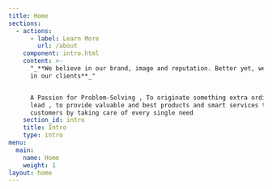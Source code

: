 ```yaml
---
title: Home
sections:
  - actions:
      - label: Learn More
        url: /about
    component: intro.html
    content: >-
      "_**We believe in our brand, image and reputation. Better yet, we believe
      in our clients**_"


      A Passion for Problem-Solving , To originate something extra ordinary, to
      lead , to provide valuable and best products and smart services to the
      customers by taking care of every single need
    section_id: intro
    title: Intro
    type: intro
menu:
  main:
    name: Home
    weight: 1
layout: home
---
```


